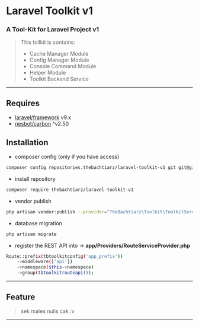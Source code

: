 # Laravel Toolkit v1

### A Tool-Kit for Laravel Project v1

> This tollkit is contains:
> - Cache Manager Module
> - Config Manager Module
> - Console Command Module
> - Helper Module
> - Toolkit Backend Service

-------
## Requires
- [laravel/framework](https://github.com/laravel/framework/) v9.x
- [nesbot/carbon](https://github.com/nesbot/carbon/) ^v2.50

## Installation
- composer config (only if you have access)
```bash
composer config repositories.thebachtiarz/laravel-toolkit-v1 git git@github.com:thebachtiarz/laravel-toolkit-v1.git
```

- install repository
```bash
composer require thebachtiarz/laravel-toolkit-v1
```

- vendor publish
``` bash
php artisan vendor:publish --provider="TheBachtiarz\Toolkit\ToolkitServiceProvider"
```

- database migration
``` bash
php artisan migrate
```

- register the REST API into -> **app/Providers/RouteServiceProvider.php**
```bash
Route::prefix(tbtoolkitconfig('app_prefix'))
    ->middleware(['api'])
    ->namespace($this->namespace)
    ->group(tbtoolkitrouteapi());
```

-------
## Feature

> sek males nulis cak :v
-------
